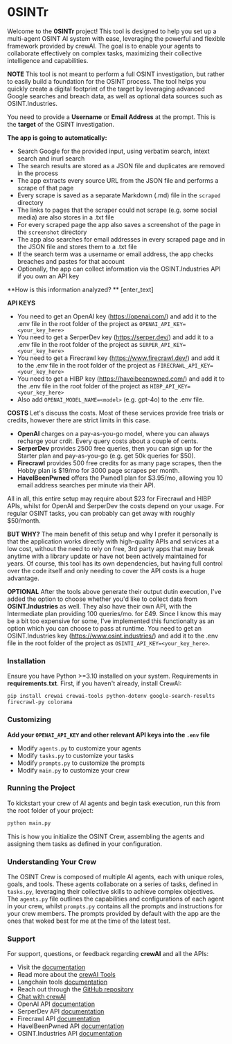 # 0SINTr

Welcome to the **0SINTr** project! This tool is designed to help you set up a multi-agent OSINT AI system with ease, leveraging the powerful and flexible framework provided by crewAI. The goal is to enable your agents to collaborate effectively on complex tasks, maximizing their collective intelligence and capabilities.

**NOTE**
This tool is not meant to perform a full OSINT investigation, but rather to easily build a foundation for the OSINT process. The tool helps you quickly create a digital footprint of the target by leveraging advanced Google searches and breach data, as well as optional data sources such as OSINT.Industries.

You need to provide a **Username** or **Email Address** at the prompt. This is the **target** of the OSINT investigation.

**The app is going to automatically:**
* Search Google for the provided input, using verbatim search, intext search and inurl search
* The search results are stored as a JSON file and duplicates are removed in the process
* The app extracts every source URL from the JSON file and performs a scrape of that page
* Every scrape is saved as a separate Markdown (.md) file in the `scraped` directory
* The links to pages that the scraper could not scrape (e.g. some social media) are also stores in a .txt file
* For every scraped page the app also saves a screenshot of the page in the `screenshot` directory
* The app also searches for email addresses in every scraped page and in the JSON file and stores them to a .txt file
* If the search term was a username or email address, the app checks breaches and pastes for that account
* Optionally, the app can collect information via the OSINT.Industries API if you own an API key

**How is this information analyzed?
**
[enter_text]

**API KEYS**
- You need to get an OpenAI key (https://openai.com/) and add it to the .env file in the root folder of the project as `OPENAI_API_KEY=<your_key_here>`
- You need to get a SerperDev key (https://serper.dev/) and add it to a .env file in the root folder of the project as `SERPER_API_KEY=<your_key_here>`
- You need to get a Firecrawl key (https://www.firecrawl.dev/) and add it to the .env file in the root folder of the project as `FIRECRAWL_API_KEY=<your_key_here>`
- You need to get a HIBP key (https://haveibeenpwned.com/) and add it to the .env file in the root folder of the project as `HIBP_API_KEY=<your_key_here>`
- Also add `OPENAI_MODEL_NAME=<model>` (e.g. gpt-4o) to the .env file.

**COSTS**
Let's discuss the costs. Most of these services provide free trials or credits, however there are strict limits in this case.

- **OpenAI** charges on a pay-as-you-go model, where you can always recharge your crdit. Every query costs about a couple of cents.
- **SerperDev** provides 2500 free queries, then you can sign up for the Starter plan and pay-as-you-go (e.g. get 50k queries for $50).
- **Firecrawl** provides 500 free credits for as many page scrapes, then the Hobby plan is $19/mo for 3000 page scrapes per month.
- **HaveIBeenPwned** offers the Pwned1 plan for $3.95/mo, allowing you 10 email address searches per minute via their API.

All in all, this entire setup may require about $23 for Firecrawl and HIBP APIs, whilst for OpenAI and SerperDev the costs depend on your usage. For regular OSINT tasks, you can probably can get away with roughly $50/month.

**BUT WHY?**
The main benefit of this setup and why I prefer it personally is that the application works directly with high-quality APIs and services at a low cost, without the need to rely on free, 3rd party apps that may break anytime with a library update or have not been actively maintained for years. Of course, this tool has its own dependencies, but having full control over the code itself and only needing to cover the API costs is a huge advantage.

**OPTIONAL**
After the tools above generate their output dutin execution, I've added the option to choose whether you'd like to collect data from **OSINT.Industries** as well. They also have their own API, with the Intermediate plan providing 100 queries/mo. for £49. Since I know this may be a bit too expensive for some, I've implemented this functionalty as an option which you can choose to pass at runtime. You need to get an OSINT.Industries key (https://www.osint.industries/) and add it to the .env file in the root folder of the project as `OSINTI_API_KEY=<your_key_here>`.


### Installation

Ensure you have Python >=3.10 installed on your system. 
Requirements in **requirements.txt**.
First, if you haven't already, install CrewAI:

`pip install crewai crewai-tools python-dotenv google-search-results firecrawl-py colorama`


### Customizing

**Add your `OPENAI_API_KEY` and other relevant API keys into the `.env` file**

- Modify `agents.py` to customize your agents
- Modify `tasks.py` to customize your tasks
- Modify `prompts.py` to customize the prompts
- Modify `main.py` to customize your crew

### Running the Project

To kickstart your crew of AI agents and begin task execution, run this from the root folder of your project:

```bash
python main.py
```

This is how you initialize the OSINT Crew, assembling the agents and assigning them tasks as defined in your configuration.

### Understanding Your Crew

The OSINT Crew is composed of multiple AI agents, each with unique roles, goals, and tools. These agents collaborate on a series of tasks, defined in `tasks.py`, leveraging their collective skills to achieve complex objectives. The `agents.py` file outlines the capabilities and configurations of each agent in your crew, whilst `prompts.py` contains all the prompts and instructions for your crew members. The prompts provided by default with the app are the ones that woked best for me at the time of the latest test.

### Support

For support, questions, or feedback regarding **crewAI** and all the APIs:
- Visit the [documentation](https://docs.crewai.com)
- Read more about the [crewAI Tools](https://docs.crewai.com/core-concepts/Tools/)
- Langchain tools [documentation](https://docs.crewai.com/core-concepts/Using-LangChain-Tools/)
- Reach out through the [GitHub repository](https://github.com/joaomdmoura/crewai)
- [Chat with crewAI](https://chatg.pt/DWjSBZn)
- OpenAI API [documentation](https://platform.openai.com/docs/overview)
- SerperDev API [documentation](https://serper.dev/)
- Firecrawl API [documentation](https://docs.firecrawl.dev/introduction)
- HaveIBeenPwned API [documentation](https://haveibeenpwned.com/API/v3)
- OSINT.Industries API [documentation](https://docs.osint.industries/reference/search)

